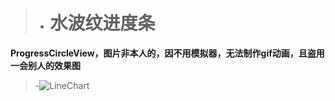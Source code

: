 >- # 水波纹进度条

 **ProgressCircleView，图片非本人的，因不用模拟器，无法制作gif动画，且盗用一会别人的效果图**
>-![LineChart](https://github.com/xiehui999/CustomBall/blob/master/images/123.gif)



